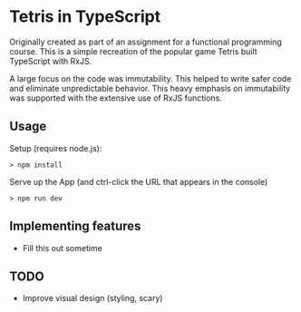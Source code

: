 # Tetris in TypeScript
Originally created as part of an assignment for a functional programming course. This is a simple recreation of the popular game Tetris built TypeScript with RxJS.

A large focus on the code was immutability. This helped to write safer code and eliminate unpredictable behavior. This heavy emphasis on immutability was supported with the extensive use of RxJS functions.


## Usage

Setup (requires node.js):
```
> npm install
```

Serve up the App (and ctrl-click the URL that appears in the console)
```
> npm run dev
```

## Implementing features
 - Fill this out sometime


## TODO
 - Improve visual design (styling, scary)
